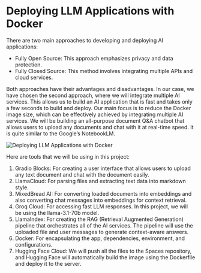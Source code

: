 # Deploying LLM Applications with Docker

There are two main approaches to developing and deploying AI applications:
- Fully Open Source: This approach emphasizes privacy and data protection.
- Fully Closed Source: This method involves integrating multiple APIs and cloud services.
  
Both approaches have their advantages and disadvantages. In our case, we have chosen the second approach, where we will integrate multiple AI services. This allows us to build an AI application that is fast and takes only a few seconds to build and deploy. Our main focus is to reduce the Docker image size, which can be effectively achieved by integrating multiple AI services.
We will be building an all-purpose document Q&A chatbot that allows users to upload any documents and chat with it at real-time speed. It is quite similar to the Google’s NotebookLM. 

![Deploying LLM Applications with Docker](https://github.com/user-attachments/assets/1d82de55-3db6-4f70-8ff3-f2c46a5ed6ee)

Here are tools that we will be using in this project:
1. Gradio Blocks: For creating a user interface that allows users to upload any text document and chat with the document easily.
2. LlamaCloud: For parsing files and extracting text data into markdown style.
3. MixedBread AI: For converting loaded documents into embeddings and also converting chat messages into embeddings for context retrieval.
4. Groq Cloud: For accessing fast LLM responses. In this project, we will be using the llama-3.1-70b model.
5. LlamaIndex: For creating the RAG (Retrieval Augmented Generation) pipeline that orchestrates all of the AI services. The pipeline will use the uploaded file and user messages to generate context-aware answers.
6. Docker: For encapsulating the app, dependencies, environment, and configurations.
7. Hugging Face Cloud: We will push all the files to the Spaces repository, and Hugging Face will automatically build the image using the Dockerfile and deploy it to the server.
